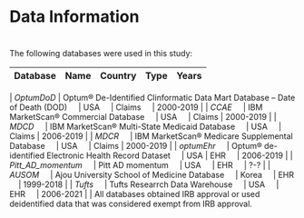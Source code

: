 # Data Information 

#

The following databases were used in this study:



| Database       | Name | Country  | Type | Years
|--------|----------|-----|-----|-----|
| 
*OptumDoD* | Optum® De-Identified Clinformatic Data Mart Database – Date of Death (DOD) &nbsp; &nbsp;  | USA &nbsp; &nbsp; | Claims &nbsp; &nbsp; | 2000-2019 |
| 
*CCAE* &nbsp; &nbsp; | IBM MarketScan® Commercial Database &nbsp; &nbsp; | USA &nbsp; &nbsp; | Claims | 2000-2019 |
| 
*MDCD* &nbsp; &nbsp; | IBM MarketScan® Multi-State Medicaid Database &nbsp; &nbsp;  | USA &nbsp; &nbsp; | Claims | 2006-2019 |
| 
*MDCR* &nbsp; &nbsp; | IBM MarketScan® Medicare Supplemental Database &nbsp; &nbsp;  | USA &nbsp; &nbsp; | Claims | 2000-2019 |
| 
*optumEhr* &nbsp; &nbsp; | Optum® de-identified Electronic Health Record Dataset &nbsp; &nbsp;  | USA | EHR &nbsp; &nbsp; | 2006-2019 |
| 
*Pitt_AD_momentum* &nbsp; &nbsp; | Pitt AD momentum &nbsp; &nbsp; | USA &nbsp; &nbsp; | EHR &nbsp; &nbsp; | ?-? |
| 
*AUSOM* &nbsp; &nbsp; | Ajou University School of Medicine Database &nbsp; &nbsp; | Korea &nbsp; &nbsp; | EHR &nbsp; &nbsp; | 1999-2018 |
|
*Tufts* &nbsp; &nbsp; | Tufts Researrch Data Warehouse &nbsp; &nbsp; | USA &nbsp; &nbsp; | EHR &nbsp; &nbsp; | 2006-2021 |
|
All databases obtained IRB approval or used deidentified data that was considered exempt from IRB approval.
